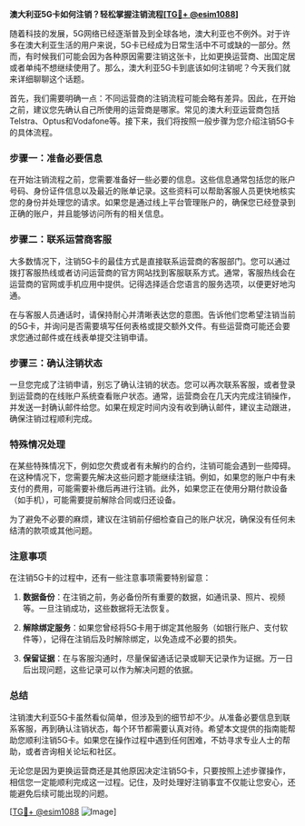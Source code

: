**澳大利亚5G卡如何注销？轻松掌握注销流程[[TG💪+ @esim1088](https://t.me/s/esim1088)]**

随着科技的发展，5G网络已经逐渐普及到全球各地，澳大利亚也不例外。对于许多在澳大利亚生活的用户来说，5G卡已经成为日常生活中不可或缺的一部分。然而，有时候我们可能会因为各种原因需要注销这张卡，比如更换运营商、出国定居或者单纯不想继续使用了。那么，澳大利亚5G卡到底该如何注销呢？今天我们就来详细聊聊这个话题。

首先，我们需要明确一点：不同运营商的注销流程可能会略有差异。因此，在开始之前，建议您先确认自己所使用的运营商是哪家。常见的澳大利亚运营商包括Telstra、Optus和Vodafone等。接下来，我们将按照一般步骤为您介绍注销5G卡的具体流程。

### 步骤一：准备必要信息

在开始注销流程之前，您需要准备好一些必要的信息。这些信息通常包括您的账户号码、身份证件信息以及最近的账单记录。这些资料可以帮助客服人员更快地核实您的身份并处理您的请求。如果您是通过线上平台管理账户的，确保您已经登录到正确的账户，并且能够访问所有的相关信息。

### 步骤二：联系运营商客服

大多数情况下，注销5G卡的最佳方式是直接联系运营商的客服部门。您可以通过拨打客服热线或者访问运营商的官方网站找到客服联系方式。通常，客服热线会在运营商的官网或手机应用中提供。记得选择适合您语言的服务选项，以便更好地沟通。

在与客服人员通话时，请保持耐心并清晰表达您的意图。告诉他们您希望注销当前的5G卡，并询问是否需要填写任何表格或提交额外文件。有些运营商可能还会要求您通过邮件或在线表单提交注销申请。

### 步骤三：确认注销状态

一旦您完成了注销申请，别忘了确认注销的状态。您可以再次联系客服，或者登录到运营商的在线账户系统查看账户状态。通常，运营商会在几天内完成注销操作，并发送一封确认邮件给您。如果在规定时间内没有收到确认邮件，建议主动跟进，确保注销过程顺利完成。

### 特殊情况处理

在某些特殊情况下，例如您欠费或者有未解约的合约，注销可能会遇到一些障碍。在这种情况下，您需要先解决这些问题才能继续注销。例如，如果您的账户中有未支付的费用，可能需要补缴后再进行注销。此外，如果您正在使用分期付款设备（如手机），可能需要提前解除合同或归还设备。

为了避免不必要的麻烦，建议在注销前仔细检查自己的账户状况，确保没有任何未结清的款项或其他问题。

### 注意事项

在注销5G卡的过程中，还有一些注意事项需要特别留意：

1. **数据备份**：在注销之前，务必备份所有重要的数据，如通讯录、照片、视频等。一旦注销成功，这些数据将无法恢复。
   
2. **解除绑定服务**：如果您曾经将5G卡用于绑定其他服务（如银行账户、支付软件等），记得在注销后及时解除绑定，以免造成不必要的损失。

3. **保留证据**：在与客服沟通时，尽量保留通话记录或聊天记录作为证据。万一日后出现问题，这些记录可以作为解决问题的依据。

### 总结

注销澳大利亚5G卡虽然看似简单，但涉及到的细节却不少。从准备必要信息到联系客服，再到确认注销状态，每个环节都需要认真对待。希望本文提供的指南能帮助您顺利注销5G卡。如果您在操作过程中遇到任何困难，不妨寻求专业人士的帮助，或者咨询相关论坛和社区。

无论您是因为更换运营商还是其他原因决定注销5G卡，只要按照上述步骤操作，相信您一定能顺利完成这一过程。记住，及时处理好注销事宜不仅能让您安心，还能避免后续可能出现的问题。

[[TG💪+ @esim1088](https://t.me/s/esim1088) ![Image](https://i.postimg.cc/4NQfJmqS/Snipaste-2025-05-13-00-14-12.png)]